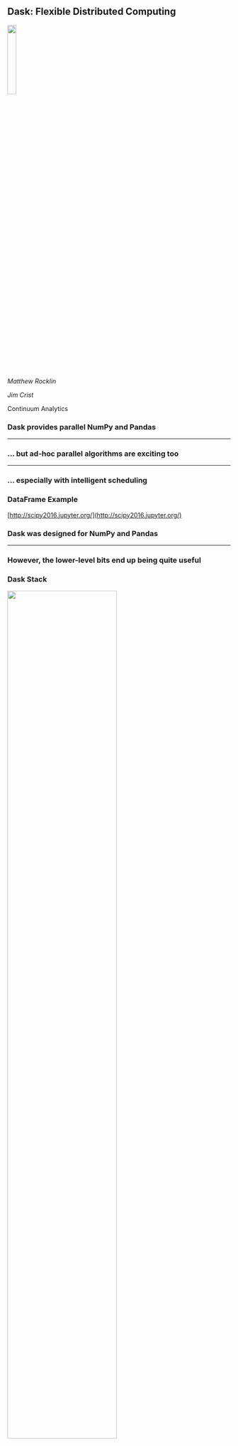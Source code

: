 Dask: Flexible Distributed Computing
------------------------------------

<img src="images/dask_icon.svg" width=20%>

*Matthew Rocklin*

*Jim Crist*

Continuum Analytics


### Dask provides parallel NumPy and Pandas

<hr>

### ... but ad-hoc parallel algorithms are exciting too

<hr>

### ... especially with intelligent scheduling


### DataFrame Example

[http://scipy2016.jupyter.org/](http://scipy2016.jupyter.org/)


### Dask was designed for NumPy and Pandas

<hr>

### However, the lower-level bits end up being quite useful


### Dask Stack

<img src="images/dask-stack-0.svg" width="70%">


### Dask Stack

<img src="images/dask-stack-1.svg" width="70%">


### Dask Stack

<img src="images/dask-stack-2.svg" width="70%">


### Dask Stack

<img src="images/dask-stack-3.svg" width="70%">


### Dask Stack

<img src="images/dask-stack-4.svg" width="70%">


### Dask Stack

<img src="images/dask-stack-5.svg" width="70%">


### dask.delayed

- Tool for creating arbitrary task graphs
- Dead simple interface (one function)
- Plays well with existing code (with some caveats)


- delayed(function)(\*args, \*\*kwargs) -> Delayed

- delayed(data) -> Delayed


###Examples


### Caveats

Can't use in control flow.

    # iterable in loop
    for i in delayed_object:
        ...

    # case in if statement
    if delayed_object:
        ...
    else:
        ...



### Dask.delayed authors arbitrary task graphs

<hr>

<img src="images/grid_search_schedule-0.png" width="100%">

<hr>

### Now we need to run them efficiently


### Dask.delayed authors arbitrary task graphs

<hr>

<img src="images/grid_search_schedule.gif" width="100%">

<hr>

### Now we need to run them efficiently


### Task Scheduling

<img src="images/fg-simple.svg">

    x = f(1)
    y = f(2)
    z = g(x, y)

<img src="images/computer-tower.svg" width="15%">
<img src="images/computer-tower.svg" width="15%">


### Dask schedulers target different architectures

<hr>

### Easy swapping enables scaling up *and down*


### Single Machine Scheduler

Stable for a year or so.  Optimized for larger-than-memory use.

*   **Parallel CPU**: Uses multiple threads or processes
*   **Minimizes RAM**: Choose tasks to remove intermediates
*   **Low overhead:** ~100us per task
*   **Concise**: ~600 LOC, stable for ~12 months
*   **Real world workloads**: dask.array, xarray, dask.dataframe, dask.bag,
    Custom projects with dask.delayed


### Distributed Scheduler (new!)

<img src="images/scheduler-async-1.svg" width="90%">


### Distributed Scheduler

<img src="images/scheduler-async-2.svg" width="90%">


### Distributed Scheduler

<img src="images/scheduler-async-3.svg" width="90%">


### Distributed Scheduler

<img src="images/scheduler-async-4.svg" width="90%">


### Distributed Scheduler

<img src="images/scheduler-async-5.svg" width="90%">


### Distributed Scheduler

<img src="images/scheduler-async-6.svg" width="90%">


### Distributed Scheduler

<img src="images/scheduler-async-7.svg" width="90%">


### Distributed Scheduler

<img src="images/scheduler-async-8.svg" width="90%">


### Distributed Scheduler

<img src="images/scheduler-async-9.svg" width="90%">


### Distributed Scheduler

<img src="images/scheduler-async-10.svg" width="90%">


### Distributed Scheduler

<img src="images/scheduler-async-11.svg" width="90%">


### Distributed Scheduler

<img src="images/scheduler-async-12.svg" width="90%">


### Distributed Scheduler

<img src="images/scheduler-async-13.svg" width="90%">


### Distributed Scheduler

<img src="images/scheduler-async-14.svg" width="90%">


### Distributed Scheduler

<img src="images/scheduler-async-15.svg" width="90%">


### Distributed Scheduler

*   **Distributed**: One scheduler coordinates many workers
*   **Data local**: Moves computation to correct worker
*   **Asynchronous**: Continuous non-blocking conversation
*   **Multi-user**: Several users share the same system
*   **HDFS Aware**: Works well with HDFS, S3, YARN, etc..
*   **Solidly supports**: dask.array, dask.dataframe, dask.bag, dask.delayed,
    concurrent.futures, ...
*   **Less Concise**: ~3000 LOC Tornado TCP application

    But all of the logic is hackable Python


### Easy to get started

    $ conda install dask distributed -c conda-forge
    $ pip install dask[complete] distributed --upgrade

<hr>

    >>> from dask.distributed import Executor
    >>> e = Executor()  # sets up local cluster

<hr>

    $ dask-scheduler

    $ dask-worker scheduler-hostname:8786
    $ dask-worker scheduler-hostname:8786


### Machine Learning Example



### Dask provides parallel NumPy and Pandas

<hr>

### ... but ad-hoc parallel algorithms are exciting too

<hr>

### ... especially with intelligent scheduling


### Acknowledgements

*  Countless open source developers
*  SciPy developer community
*  Continuum Analytics
*  XData Program from DARPA

<img src="images/moore.png">

<hr>

### Questions?

<img src="images/grid_search_schedule.gif" width="100%">


<img src="https://zekeriyabesiroglu.files.wordpress.com/2015/04/ekran-resmi-2015-04-29-10-53-12.png"
     align="right"
     width="30%">

### Q: How does Dask differ from Spark?

*  Spark is great
    *  ETL + Database operations
    *  SQL-like streaming
    *  Spark 2.0 is decently fast
    *  Integrate with Java infrastructure
*  Dask is great
    *  Tight integration with NumPy, Pandas, Toolz, SKLearn, ...
    *  Ad-hoc parallelism for custom algorithms
    *  Easy deployment on clusters or laptops
    *  Complement the existing SciPy ecosystem (Dask is lean)
*  Both are great
    *  Similar network designs and scalability limits
    *  Decent Python APIs


### Schedulers are common, but hidden

*   Task scheduling is ubiquitous in parallel computing

    Examples: MapReduce, Spark, SQL, TensorFlow, Plasma

*   But raw task scheduler is rarely exposed

    Exceptions: Make, Luigi, Airflow

<img src="images/switchboard-operator.jpg" width="60%">


### Internals

*  Tornado web application over TCP sockets with custom protocol
*  Event driven (new worker, task finished, worker died, ...)
*  State is ~30 Python dictionaries indexing each other
*  Processes 1000s of tasks per second
*  Language agnostic (msgpack protocol)



### IT

    $ dask-scheduler
    Running scheduler at scheduler-hostname:8786 ...

    $ dask-worker scheduler-hostname:8786
    $ dask-worker scheduler-hostname:8786

<hr>

### User

    >>> from dask.distributed import Executor
    >>> e = Executor('scheduler-hostname:8786', set_as_default=True)

    >>> import dask.dataframe as dd
    >>> df = dd.read_csv('s3://my-bucket/2015-*.*.csv')
    >>> df.groupby(df.timestamp.dt.hour).value.mean().compute()
    .


### IT

    $ dask-scheduler
    Running scheduler at scheduler-hostname:8786

    $ dask-worker scheduler-hostname:8786
    $ dask-worker scheduler-hostname:8786

<hr>

### User

    >>> from dask.distributed import Executor
    >>> e = Executor('scheduler-hostname:8786', set_as_default=True)

    >>> import dask.array as da
    >>> x = da.from_array(my_distributed_array_store)
    >>> x = x - x.mean(axis=0) / x.std(axis=0)
    .


### IT

    $ dask-scheduler
    Running scheduler at scheduler-hostname:8786

    $ dask-worker scheduler-hostname:8786
    $ dask-worker scheduler-hostname:8786

<hr>

### User

    >>> from dask.distributed import Executor
    >>> e = Executor('scheduler-hostname:8786', set_as_default=True)

    >>> from dask import delayed
    >>> remote_data = e.scatter(sequence)
    >>> values = [delayed(f)(x) for x in remote_data]
    >>> total = delayed(sum)(values)
